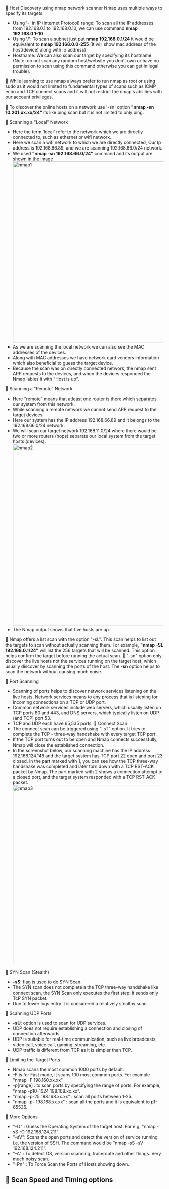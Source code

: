 🔴 Host Discovery using nmap network scanner
Nmap uses multiple ways to specify its targets:
- Using '-' in IP (Internet Protocol) range: To scan all the IP addresses from 192.168.0.1 to 192.168.0.10, we can use command **nmap 192.168.0.1-10**
- Using '/': To scan a subnet just put **nmap 192.168.0.1/24** it would be equivalent to **nmap 192.168.0.0-255** (It will show mac address of the host(device) along with ip address)
- Hostname: We can also scan our target by specifying its hostname (Note: do not scan any random host/website you don't own or have no permission to scan using this command otherwise you can get in legal trouble).

🔴 While learning to use nmap always prefer to run nmap as root or using sudo as it would not limited to fundamental types of scans such as ICMP echo and TCP connect scans and it will not restrict the nmap's abilities with  our account privileges.

🔴 To discover the online hosts on a network use '-sn' option **"nmap -sn 10.201.xx.xx/24"** its like ping scan but it is not limited to only ping.

🔴 Scanning a "Local" Network
- Here the term 'local' refer to the network which we are directly connected to, such as ethernet or wifi network.
- Here we scan a wifi network to which we are directly connected, Our Ip address is 192.168.66.89, and we are scanning 192.168.66.0/24 network.
- We used **"nmap -sn 192.168.66.0/24"** command and its output are shown in the image <img width="1740" height="576" alt="nmap1" src="https://github.com/user-attachments/assets/0173a206-f903-4269-b804-e38f11907b3f" />
- As we are scanning the local network we can also see the MAC addresses of the devices. 
- Along with MAC addresses we have network card vendors information which also beneficial to guess the target device.
- Because the scan was on directly connected network, the nmap sent ARP requests to the devices, and when the devices responded the Nmap lables it with "Host is up".

🔴 Scanning a "Remote" Network
- Here "remote" means that atleast one router is there which separates our system from this network.
- While scanning a remote network we cannot send ARP request to the target devices.
- Here our system has the IP address 192.168.66.89 and it belongs to the 192.168.66.0/24 network.
- We will scan our target network 192.168.11.0/24 where there would be two or more routers (hops) separate our local system from the target hosts (devices).<img width="1788" height="576" alt="nmap2" src="https://github.com/user-attachments/assets/0bfbe559-c808-4ad7-ba56-57cd2dc36099" />
- The Nmap output shows that five hosts are up.

🔴 Nmap offers a list scan with the option "-sL". This scan helps to list out the targets to scan without actually scanning them. For example, **"nmap -SL 192.168.0.1/24"** will list the 256 targets that will be scanned. This option helps confirm the target before running the actual scan.
🔴 "-sn" option only discover the live hosts not the services running on the target host, which usually discover by scanning the ports of the host. The **-sn** option helps to scan the network without causing much noise.

🔴 Port Scanning
- Scanning of ports helps to discover network services listening on the live hosts. Network services means to any process that is listening for incoming connections on a TCP or UDP port.
- Common network services include web servers, which usually listen on TCP ports 80 and 443, and DNS servers, which typically listen on UDP (and TCP) port 53.
- TCP and UDP each have 65,535 ports.
🔴 Connect Scan
- The connect scan can be triggered using "-sT" option. It tries to complete the TCP - three-way handshake with every target TCP port.
- If the TCP port turns out to be open and Nmap connects successfully, Nmap will close the established connection.
- In the screenshot below, our scanning machine has the IP address 192.168.124.148 and the target system has TCP port 22 open and port 23 closed. In the part marked with 1, you can see how the TCP three-way handshake was completed and later torn down with a TCP RST-ACK packet by Nmap. The part marked with 2 shows a connection attempt to a closed port, and the target system responded with a TCP RST-ACK packet. <img width="951" height="567" alt="nmap3" src="https://github.com/user-attachments/assets/e512f384-8c0b-4aa4-87b5-b7f53ae84120" />

🔴 SYN Scan (Stealth)
- **-sS**: flag is used to do SYN Scan.
- The SYN scan does not complete a the TCP three-way handshake like connect scan, the SYN Scan only executes the first step: it sends only TcP SYN packet.
- Due to fewer logs entry it is considered a relatively stealthy scan.
  
🔴 Scanning UDP Ports
- **-sU**: option is used to scan for UDP services.
- UDP does not require establishing a connection and closing of connection afterwards.
- UDP is suitable for real-time communication, such as live broadcasts, video call, voice call, gaming, streaming, etc.
- UDP traffic is different from TCP as it is simpler than TCP.

🔴 Limiting the Target Ports
- Nmap scans the most common 1000 ports by default.
- -F is for Fast mode, it scans 100 most common ports. For example "nmap -F 198.160.xx.xx"
- -p[range] : to scan ports by specifying the range of ports. For example, "nmap -p10-1024 198.168.xx.xx".
- "nmap -p-25 198.168.xx.xx" : scan all ports between 1-25.
- "nmap -p- 198.168.xx.xx" : scan all the ports and it is equivalent to p1-65535.  

🔴 More Options
- "-O" : Guess the Operating System of the target host. For e.g. "nmap -sS -O 192.168.124.211"
- "-sV": Scans the open ports and detect the version of service running i.e. the version of SSH. The command would be "nmap -sS -sV 192.168.124.211".
- "-A" : To detect OS, version scanning, traceroute and other things. Very much noisy scan.
- "-Pn" : To Force Scan the Ports of Hosts showing down.

🔴 Scan Speed and Timing options
- 
